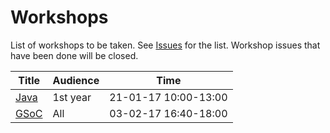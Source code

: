 # Workshops

List of workshops to be taken. See [Issues](https://github.com/iiitv/workshops/issues) for the list. Workshop issues that have been done will be closed. 


| Title         | Audience          | Time                 |
|---------------|-------------------|----------------------|
| [Java](workshops/Java.md)       | 1st year          | 21-01-17 10:00-13:00 |
| [GSoC](workshops/GSoC.md)       | All               | 03-02-17 16:40-18:00 |
